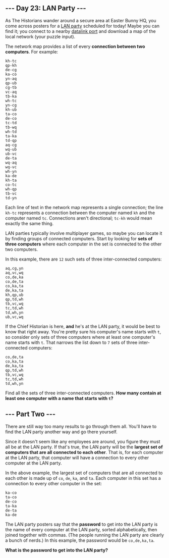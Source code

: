## --- Day 23: LAN Party ---

As The Historians wander around a secure area at Easter Bunny HQ, you come
across posters for a [LAN party](https://en.wikipedia.org/wiki/LAN_party)
scheduled for today! Maybe you can find it; you connect to a nearby [datalink
port](/2016/day/9) and download a map of the local network (your puzzle input).

The network map provides a list of every **connection between two computers**.
For example:

```
kh-tc
qp-kh
de-cg
ka-co
yn-aq
qp-ub
cg-tb
vc-aq
tb-ka
wh-tc
yn-cg
kh-ub
ta-co
de-co
tc-td
tb-wq
wh-td
ta-ka
td-qp
aq-cg
wq-ub
ub-vc
de-ta
wq-aq
wq-vc
wh-yn
ka-de
kh-ta
co-tc
wh-qp
tb-vc
td-yn
```

Each line of text in the network map represents a single connection; the line
`kh-tc` represents a connection between the computer named `kh` and the computer
named `tc`. Connections aren't directional; `tc-kh` would mean exactly the same
thing.

LAN parties typically involve multiplayer games, so maybe you can locate it by
finding groups of connected computers. Start by looking for **sets of three
computers** where each computer in the set is connected to the other two
computers.

In this example, there are `12` such sets of three inter-connected computers:

```
aq,cg,yn
aq,vc,wq
co,de,ka
co,de,ta
co,ka,ta
de,ka,ta
kh,qp,ub
qp,td,wh
tb,vc,wq
tc,td,wh
td,wh,yn
ub,vc,wq
```

If the Chief Historian is here, **and** he's at the LAN party, it would be best
to know that right away. You're pretty sure his computer's name starts with `t`,
so consider only sets of three computers where at least one computer's name
starts with `t`. That narrows the list down to `7` sets of three inter-connected
computers:

```
co,de,ta
co,ka,ta
de,ka,ta
qp,td,wh
tb,vc,wq
tc,td,wh
td,wh,yn
```

Find all the sets of three inter-connected computers. **How many contain at
least one computer with a name that starts with `t`?**


## --- Part Two ---

There are still way too many results to go through them all. You'll have to find
the LAN party another way and go there yourself.

Since it doesn't seem like any employees are around, you figure they must all be
at the LAN party. If that's true, the LAN party will be the **largest set of
computers that are all connected to each other**. That is, for each computer at
the LAN party, that computer will have a connection to every other computer at
the LAN party.

In the above example, the largest set of computers that are all connected to
each other is made up of `co`, `de`, `ka`, and `ta`. Each computer in this set
has a connection to every other computer in the set:

```
ka-co
ta-co
de-co
ta-ka
de-ta
ka-de
```

The LAN party posters say that the **password** to get into the LAN party is the
name of every computer at the LAN party, sorted alphabetically, then joined
together with commas. (The people running the LAN party are clearly a bunch of
nerds.) In this example, the password would be `co,de,ka,ta`.

**What is the password to get into the LAN party?**


